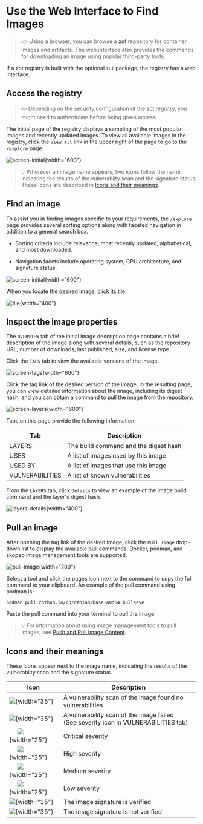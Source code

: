 # Use the Web Interface to Find Images

> :point_right: Using a browser, you can browse a **zot** repository for container images and artifacts. The web interface also provides the commands for downloading an image using popular third-party tools.

If a zot registry is built with the optional `zui` package, the registry has a web interface. 

## Access the registry

> :pencil2: Depending on the security configuration of the zot registry, you might need to authenticate before being given access.

The initial page of the registry displays a sampling of the most popular images and recently updated images. To view all available images in the registry, click the `View all` link in the upper right of the page to go to the `/explore` page. 

![screen-initial](../assets/images/screen-initial.jpg){width="600"}

> :bulb: Wherever an image name appears, two icons follow the name, indicating the results of the vulnerabiity scan and the signature status. These icons are described in [Icons and their meanings](#icons).

## Find an image

To assist you in finding images specific to your requirements, the `/explore` page provides several sorting options along with faceted navigation in addition to a general search box.

- Sorting criteria include relevance, most recently updated, alphabetical, and most downloaded.

- Navigation facets include operating system, CPU architecture, and signature status.

![screen-initial](../assets/images/screen-view-all.jpg){width="600"}


[//]: # (This is a Markdown comment)

When you locate the desired image, click its tile.

![tile](../assets/images/tile.jpg){width="400"}

## Inspect the image properties

The `OVERVIEW` tab of the initial image description page contains a brief description of the image along with several details, such as the repository URL, number of downloads, last published, size, and license type.

Click the `TAGS` tab to view the available versions of the image.

![screen-tags](../assets/images/screen-tags.jpg){width="600"}

Click the tag link of the desired version of the image. In the resulting page, you can view detailed information about the image, including its digest hash, and you can obtain a command to pull the image from the repository.

![screen-layers](../assets/images/screen-layers.jpg){width="600"}

Tabs on this page provide the following information:

| Tab | Description |
| ---- | ----------- |
| LAYERS | The build command and the digest hash |
| USES | A list of images used by this image |
| USED BY | A list of images that use this image |
| VULNERABILITIES | A list of known vulnerabilities |

From the `LAYERS` tab, click `Details` to view an example of the image build command and the layer's digest hash.

![layers-details](../assets/images/layers-details.jpg){width="400"}

## Pull an image

After opening the tag link of the desired image, click the `Pull Image` drop-down list to display the available pull commands. Docker, podman, and skopeo image management tools are supported. 

![pull-image](../assets/images/pull-image.jpg){width="200"}

Select a tool and click the pages icon next to the command to copy the full command to your clipboard. An example of the pull command using podman is:

`podman pull zothub.io/c3/debian/base-amd64:bullseye`

Paste the pull command into your terminal to pull the image.

> :bulb: For information about using image management tools to pull images, see [Push and Pull Image Content](user-guide-datapath.md).

<a name="icons"></a>
## Icons and their meanings

These icons appear next to the image name, indicating the results of the vulnerabiity scan and the signature status. 

| Icon | Description |
| ---- | ----------- |
| ![](../assets/images/icon-no-vulnerability.jpg){width="35"} | A vulnerability scan of the image found no vulnerabilities | 
| ![](../assets/images/icon-failed-to-scan.jpg){width="35"} | A vulnerability scan of the image failed<br/>(See severity icon in VULNERABILITIES tab) | 
| &nbsp;&nbsp;&nbsp;&nbsp;&nbsp;![](../assets/images/critical.jpg){width="25"} | Critical severity | 
| &nbsp;&nbsp;&nbsp;&nbsp;&nbsp;![](../assets/images/high.jpg){width="25"} | High severity | 
| &nbsp;&nbsp;&nbsp;&nbsp;&nbsp;![](../assets/images/medium.jpg){width="25"} | Medium severity | 
| &nbsp;&nbsp;&nbsp;&nbsp;&nbsp;![](../assets/images/low.jpg){width="25"} | Low severity | 
| ![](../assets/images/icon-verified-signature.jpg){width="35"} | The image signature is verified | 
| ![](../assets/images/icon-unverified-signature.jpg){width="35"} | The image signature is not verified | 
